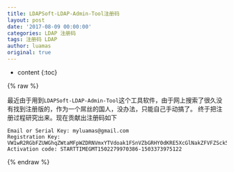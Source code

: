```yaml
---
title: LDAPSoft-LDAP-Admin-Tool注册码
layout: post
date: '2017-08-09 00:00:00'
categories: LDAP 注册码
tags: 注册码 LDAP
author: luamas
original: true
---
```


* content
{:toc}

{% raw %}

最近由于用到`LDAPSoft-LDAP-Admin-Tool`这个工具软件，由于网上搜索了很久没有找到注册版的，作为一个屌丝的国人，没办法，只能自己手动搞了。
终于把注册过程研究出来。现在贡献出注册码如下





```
Email or Serial Key: myluamas@gmail.com
Registration Key: VW1wR2RGbFZUWGhqZWtaMFpWZDRNVmxYTVdoak1FSnVZbGRHY0dKRE5XcGlNakZFVFZSck5VOVVRWGxNZWtFMFRIcEpkMDFVWXowPQ==
Activation code: STARTTIMEGMT1502279970386-1503373975122
```



{% endraw %}

